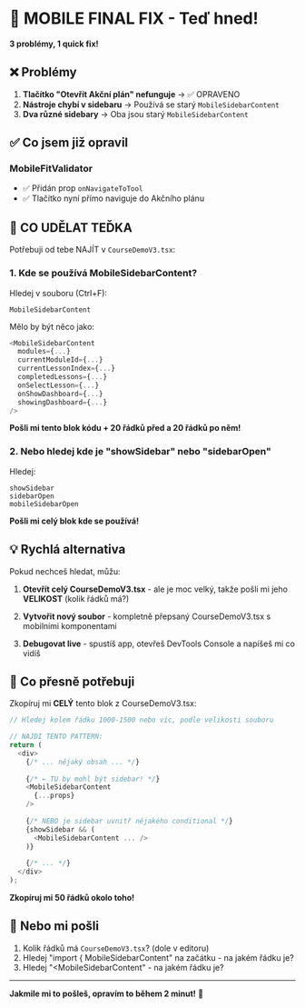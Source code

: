 # 🚀 MOBILE FINAL FIX - Teď hned!

**3 problémy, 1 quick fix!**

## ❌ Problémy

1. **Tlačítko "Otevřít Akční plán" nefunguje** → ✅ OPRAVENO
2. **Nástroje chybí v sidebaru** → Používá se starý `MobileSidebarContent`
3. **Dva různé sidebary** → Oba jsou starý `MobileSidebarContent`

## ✅ Co jsem již opravil

### MobileFitValidator
- ✅ Přidán prop `onNavigateToTool`
- ✅ Tlačítko nyní přímo naviguje do Akčního plánu

## 🔧 CO UDĚLAT TEĎKA

Potřebuji od tebe NAJÍT v `CourseDemoV3.tsx`:

### 1. Kde se používá MobileSidebarContent?

Hledej v souboru (Ctrl+F):
```
MobileSidebarContent
```

Mělo by být něco jako:
```typescript
<MobileSidebarContent
  modules={...}
  currentModuleId={...}
  currentLessonIndex={...}
  completedLessons={...}
  onSelectLesson={...}
  onShowDashboard={...}
  showingDashboard={...}
/>
```

**Pošli mi tento blok kódu + 20 řádků před a 20 řádků po něm!**

### 2. Nebo hledej kde je "showSidebar" nebo "sidebarOpen"

Hledej:
```
showSidebar
sidebarOpen
mobileSidebarOpen
```

**Pošli mi celý blok kde se používá!**

## 💡 Rychlá alternativa

Pokud nechceš hledat, můžu:

1. **Otevřít celý CourseDemoV3.tsx** - ale je moc velký, takže pošli mi jeho **VELIKOST** (kolik řádků má?)

2. **Vytvořit nový soubor** - kompletně přepsaný CourseDemoV3.tsx s mobilními komponentami

3. **Debugovat live** - spustíš app, otevřeš DevTools Console a napíšeš mi co vidíš

## 🎯 Co přesně potřebuji

Zkopíruj mi **CELÝ** tento blok z CourseDemoV3.tsx:

```typescript
// Hledej kolem řádku 1000-1500 nebo víc, podle velikosti souboru

// NAJDI TENTO PATTERN:
return (
  <div>
    {/* ... nějaký obsah ... */}
    
    {/* ← TU by mohl být sidebar! */}
    <MobileSidebarContent
      {...props}
    />
    
    {/* NEBO je sidebar uvnitř nějakého conditional */}
    {showSidebar && (
      <MobileSidebarContent ... />
    )}
    
    {/* ... */}
  </div>
);
```

**Zkopíruj mi 50 řádků okolo toho!**

## 🚨 Nebo mi pošli

1. Kolik řádků má `CourseDemoV3.tsx`? (dole v editoru)
2. Hledej "import { MobileSidebarContent" na začátku - na jakém řádku je?
3. Hledej "<MobileSidebarContent" - na jakém řádku je?

---

**Jakmile mi to pošleš, opravím to během 2 minut!** 🚀
